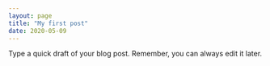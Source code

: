 ```yaml
---
layout: page
title: "My first post"
date: 2020-05-09
---
```


Type a quick draft of your blog post. Remember, you can always edit it later.
